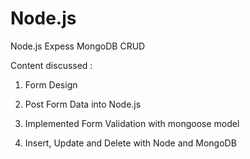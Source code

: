 # Node.js
Node.js Expess MongoDB CRUD

Content discussed :

1. Form Design

2. Post Form Data into Node.js

3. Implemented Form Validation with mongoose model

4. Insert, Update and Delete with Node and MongoDB
